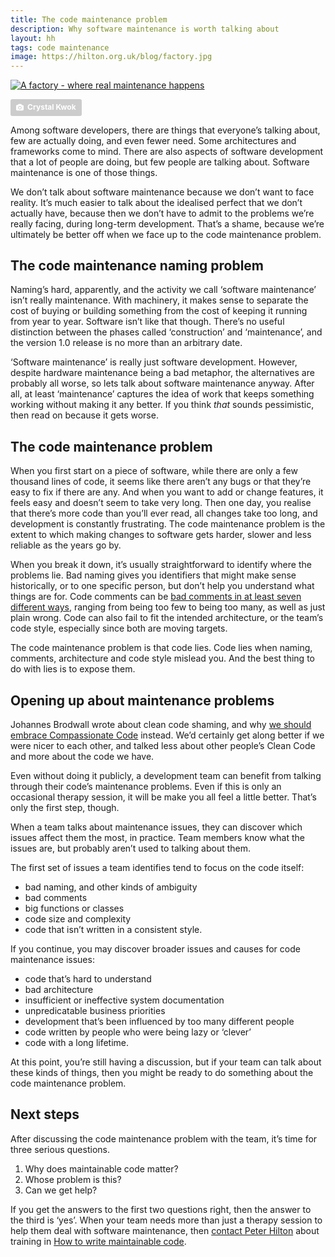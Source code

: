 ```yaml
---
title: The code maintenance problem
description: Why software maintenance is worth talking about
layout: hh
tags: code maintenance
image: https://hilton.org.uk/blog/factory.jpg
---
```


[![A factory - where real maintenance happens](factory.jpg)](https://unsplash.com/photos/mhUsz2ezlXQ)

<a style="background-color:#ccc;color:white;text-decoration:none;padding:4px 6px;font-family:-apple-system, sans-serif;font-size:12px;font-weight:bold;line-height:1.2;display:inline-block;border-radius:3px" href="https://unsplash.com/photos/mhUsz2ezlXQ" rel="noopener noreferrer" title="Download free do whatever you want high-resolution photos from Crystal Kwok"><span style="display:inline-block;padding:2px 3px"><svg xmlns="http://www.w3.org/2000/svg" style="height:12px;width:auto;position:relative;vertical-align:middle;top:-1px;fill:white" viewBox="0 0 32 32"><title>unsplash-logo</title><path d="M20.8 18.1c0 2.7-2.2 4.8-4.8 4.8s-4.8-2.1-4.8-4.8c0-2.7 2.2-4.8 4.8-4.8 2.7.1 4.8 2.2 4.8 4.8zm11.2-7.4v14.9c0 2.3-1.9 4.3-4.3 4.3h-23.4c-2.4 0-4.3-1.9-4.3-4.3v-15c0-2.3 1.9-4.3 4.3-4.3h3.7l.8-2.3c.4-1.1 1.7-2 2.9-2h8.6c1.2 0 2.5.9 2.9 2l.8 2.4h3.7c2.4 0 4.3 1.9 4.3 4.3zm-8.6 7.5c0-4.1-3.3-7.5-7.5-7.5-4.1 0-7.5 3.4-7.5 7.5s3.3 7.5 7.5 7.5c4.2-.1 7.5-3.4 7.5-7.5z"></path></svg></span><span style="display:inline-block;padding:2px 3px">Crystal Kwok</span></a>

Among software developers, there are things that everyone’s talking about, few are actually doing, and even fewer need. Some architectures and frameworks come to mind.
There are also aspects of software development that a lot of people are doing, but few people are talking about.
Software maintenance is one of those things.

We don’t talk about software maintenance because we don’t want to face reality.
It’s much easier to talk about the idealised perfect that we don’t actually have, because then we don’t have to admit to the problems we’re really facing, during long-term development.
That’s a shame, because we’re ultimately be better off when we face up to the code maintenance problem.

## The code maintenance naming problem

Naming’s hard, apparently, and the activity we call ‘software maintenance’ isn’t really maintenance.
With machinery, it makes sense to separate the cost of buying or building something from the cost of keeping it running from year to year.
Software isn’t like that though.
There’s no useful distinction between the phases called ‘construction’ and ‘maintenance’, and the version 1.0 release is no more than an arbitrary date.

‘Software maintenance’ is really just software development.
However, despite hardware maintenance being a bad metaphor, the alternatives are probably all worse, so lets talk about software maintenance anyway.
After all, at least ‘maintenance’ captures the idea of work that keeps something working without making it any better.
If you think _that_ sounds pessimistic, then read on because it gets worse.

## The code maintenance problem

When you first start on a piece of software, while there are only a few thousand lines of code, it seems like there aren’t any bugs or that they’re easy to fix if there are any.
And when you want to add or change features, it feels easy and doesn’t seem to take very long.
Then one day, you realise that there’s more code than you’ll ever read, all changes take too long, and development is constantly frustrating.
The code maintenance problem is the extent to which making changes to software gets harder, slower and less reliable as the years go by.

When you break it down, it’s usually straightforward to identify where the problems lie.
Bad naming gives you identifiers that might make sense historically, or to one specific person, but don’t help you understand what things are for.
Code comments can be [bad comments in at least seven different ways](7-ways-to-write-bad-comments), ranging from being too few to being too many, as well as just plain wrong.
Code can also fail to fit the intended architecture, or the team’s code style, especially since both are moving targets.

The code maintenance problem is that code lies.
Code lies when naming, comments, architecture and code style mislead you.
And the best thing to do with lies is to expose them.

## Opening up about maintenance problems

Johannes Brodwall wrote about clean code shaming, and why [we should embrace Compassionate Code](http://johannesbrodwall.com/2018/06/24/forget-about-clean-code-lets-embrace-compassionate-code/) instead.
We’d certainly get along better if we were nicer to each other, and talked less about other people’s Clean Code and more about the code we have.

Even without doing it publicly, a development team can benefit from talking through their code’s maintenance problems.
Even if this is only an occasional therapy session, it will be make you all feel a little better.
That’s only the first step, though.

When a team talks about maintenance issues, they can discover which issues affect them the most, in practice.
Team members know what the issues are, but probably aren’t used to talking about them.

The first set of issues a team identifies tend to focus on the code itself:

* bad naming, and other kinds of ambiguity
* bad comments
* big functions or classes
* code size and complexity
* code that isn’t written in a consistent style.

If you continue, you may discover broader issues and causes for code maintenance issues:

* code that’s hard to understand
* bad architecture
* insufficient or ineffective system documentation
* unpredicatable business priorities
* development that’s been influenced by too many different people
* code written by people who were being lazy or ‘clever’
* code with a long lifetime.

At this point, you’re still having a discussion, but if your team can talk about these kinds of things, then you might be ready to do something about the code maintenance problem.

## Next steps

After discussing the code maintenance problem with the team, it’s time for three serious questions.

1. Why does maintainable code matter?
2. Whose problem is this?
3. Can we get help?

If you get the answers to the first two questions right, then the answer to the third is ‘yes’.
When your team needs more than just a therapy session to help them deal with software maintenance, then [contact Peter Hilton](../contact) about training in [How to write maintainable code](../training/maintainable-code).

